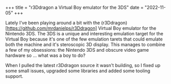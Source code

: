 +++
title = "r3Ddragon a Virtual Boy emulator for the 3DS"
date = "2022-11-05"
+++

Lately I've been playing around a bit with the (r3Ddragon)[https://github.com/mrdanielps/r3Ddragon] Virtual Boy emulator for the Nintendo 3DS. The 3DS is a unique and interesting emulation target for the Virtual Boy because it's one of the few emulation tarets that could emulate both the machine and it's steroscopic 3D display. This manages to combine a few of my obsessions: the Nintendo 3DS and obscure video game hardware so ... what was a boy to do?

When I pulled the latest r3Ddragon source it wasn't building, so I fixed up some small issues, upgraded some libraries and added some tooling support. 


